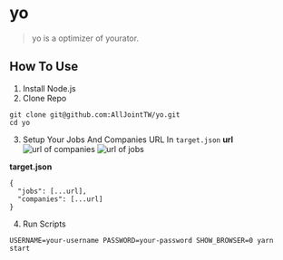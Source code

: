 # yo
> yo is a optimizer of yourator.

## How To Use
1. Install Node.js
2. Clone Repo
```
git clone git@github.com:AllJointTW/yo.git
cd yo
```
3. Setup Your Jobs And Companies URL In `target.json`
**url**
![url of companies](https://user-images.githubusercontent.com/13268073/56444342-dd0e7800-632a-11e9-9eef-1c56c1b24cf2.png)
![url of jobs](https://user-images.githubusercontent.com/13268073/56444325-ca943e80-632a-11e9-8fbd-89f8bea5267b.png)

**target.json**
```
{
  "jobs": [...url],
  "companies": [...url]
}
```
4. Run Scripts
```
USERNAME=your-username PASSWORD=your-password SHOW_BROWSER=0 yarn start
```
